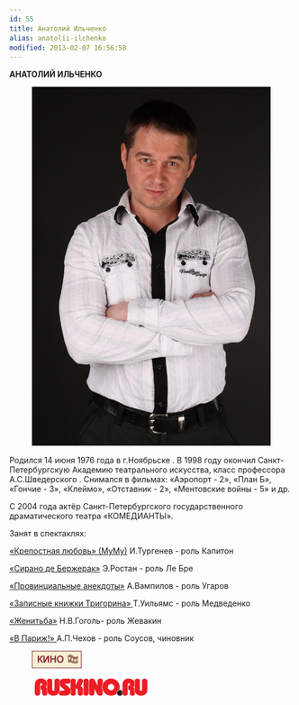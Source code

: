 ```yaml
---
id: 55
title: Анатолий Ильченко
alias: anatolii-ilchenko
modified: 2013-02-07 16:56:58
---
```


**АНАТОЛИЙ ИЛЬЧЕНКО**

<figure><img src="images/stories/ilchenko.jpg" /></figure>

Родился 14 июня 1976 года в г.Ноябрьске . В 1998 году окончил Санкт-Петербургскую Академию театрального искусства, класс профессора А.С.Шведерского . Снимался в фильмах: «Аэропорт - 2», «План Б», «Гончие - 3», «Клеймо», «Отставник - 2», «Ментовские войны - 5» и др.

С 2004 года актёр Санкт-Петербургского государственного драматического театра «КОМЕДИАНТЫ».

Занят в спектаклях:

<a href="46-mumu.html">«Крепостная любовь» (МуМу)</a> И.Тургенев - роль Капитон

<a href="60-sirano-de-bergerak.html">«Сирано де Бержерак»</a> Э.Ростан - роль Ле Бре

<a href="71-anekdoti.html">«Провинциальные анекдоты»</a> А.Вампилов - роль Угаров

<a href="72-trigorin.html">«Записные книжки Тригорина» </a>Т.Уильямс - роль Медведенко

<a href="69-genitba.html">«Женитьба»</a> Н.В.Гоголь- роль Жевакин

<a href="41-v-paris.html">«В Париж!» </a>А.П.Чехов - роль Соусов, чиновник

<figure><a href="http://www.kino-teatr.ru/teatr/acter/m/ros/8040/bio/"><img src="images/stories/random/kino-teatr-88x31.gif" /></a></figure>

<figure><a href="http://ruskino.ru/art/8341"><img src="images/stories/random/rus-.png" /></a></figure>

